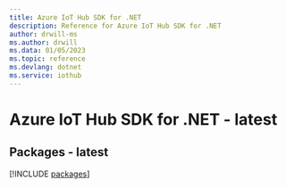 ```yaml
---
title: Azure IoT Hub SDK for .NET
description: Reference for Azure IoT Hub SDK for .NET
author: drwill-ms
ms.author: drwill
ms.data: 01/05/2023
ms.topic: reference
ms.devlang: dotnet
ms.service: iothub
---
```

# Azure IoT Hub SDK for .NET - latest
## Packages - latest
[!INCLUDE [packages](iot-hub-index.md)]